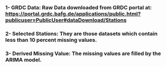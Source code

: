 ### 1- GRDC Data: Raw Data downloaded from GRDC portal at: https://portal.grdc.bafg.de/applications/public.html?publicuser=PublicUser#dataDownload/Stations 
### 2- Selected Stations: They are those datasets which contain less than 10 percent missing values.
### 3- Derived Missing Value: The missing values are filled by the ARIMA model.
